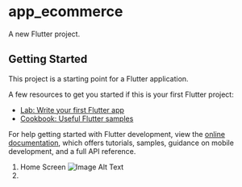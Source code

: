 # app_ecommerce

A new Flutter project.

## Getting Started

This project is a starting point for a Flutter application.

A few resources to get you started if this is your first Flutter project:

- [Lab: Write your first Flutter app](https://docs.flutter.dev/get-started/codelab)
- [Cookbook: Useful Flutter samples](https://docs.flutter.dev/cookbook)

For help getting started with Flutter development, view the
[online documentation](https://docs.flutter.dev/), which offers tutorials,
samples, guidance on mobile development, and a full API reference.


1) Home Screen
    ![Image Alt Text](https://github.com/rahul06r/E-commerce-APP/blob/buyerBranch/Buyer%20Assets/WhatsApp%20Image%202024-02-13%20at%2011.13.21%20PM.jpeg|width="10")
3) 
   




